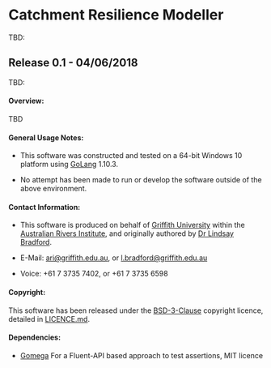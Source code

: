 # Catchment Resilience Modeller

TBD: <Add Travis CI support>

## Release 0.1 - 04/06/2018

TBD: <Add blurb>

#### Overview:
TBD

#### General Usage Notes:

- This software was constructed and tested on a 64-bit Windows 10 platform using [GoLang](https://golang.org/) 1.10.3.

- No attempt has been made to run or develop the software outside of the above environment.

#### Contact Information:

- This software is produced on behalf of [Griffith University](http://www.griffith.edu.au/) within the [Australian Rivers Institute](http://www.griffith.edu.au/environment-planning-architecture/australian-rivers-institute), and originally authored by [Dr Lindsay Bradford](https://github.com/LindsayBradford).

- E-Mail: [ari@griffith.edu.au](mailto:ari@griffith.edu.au), or [l.bradford@griffith.edu.au](mailto:l.bradford@griffith.edu.au)
- Voice: +61 7 3735 7402, or +61 7 3735 6598

#### Copyright:

This software has been released under the
[BSD-3-Clause](https://tldrlegal.com/license/bsd-3-clause-license-%28revised%29) copyright licence,
detailed in [LICENCE.md](LICENCE.md).

#### Dependencies:

- [Gomega](https://github.com/onsi/gomega)  For a Fluent-API based approach to test assertions, MIT licence
